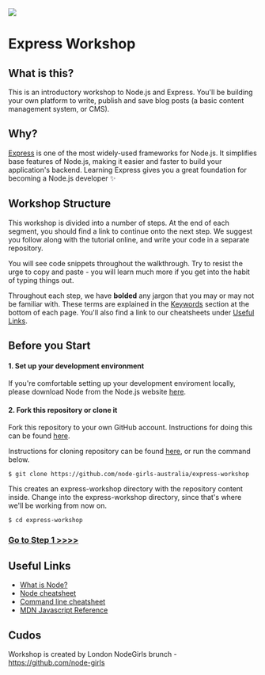 <img src="https://github.com/node-girls/workshop-cms/blob/master/readme-images/logo.png?raw=true">

# Express Workshop

## What is this?

This is an introductory workshop to Node.js and Express. You'll be building your own platform to write, publish and save blog posts (a basic content management system, or CMS).

## Why?

[Express](http://expressjs.com/) is one of the most widely-used frameworks for Node.js. It simplifies base features of Node.js, making it easier and faster to build your application's backend. Learning Express gives you a great foundation for becoming a Node.js developer :sparkles:

## Workshop Structure

This workshop is divided into a number of steps. At the end of each segment, you should find a link to continue onto the next step. We suggest you follow along with the tutorial online, and write your code in a separate repository.

You will see code snippets throughout the walkthrough. Try to resist the urge to copy and paste - you will learn much more if you get into the habit of typing things out. 

Throughout each step, we have **bolded** any jargon that you may or may not be familiar with. These terms are explained in the [Keywords](https://github.com/node-girls/express-workshop/#keywords) section at the bottom of each page. You'll also find a link to our cheatsheets under [Useful Links](https://github.com/node-girls/express-workshop/#useful-links).

## Before you Start

#### 1. Set up your development environment

If you're comfortable setting up your development enviroment locally, please download Node from the Node.js website [here](https://nodejs.org/en/).

#### 2. Fork this repository or clone it
Fork this repository to your own GitHub account.  Instructions for doing this can be found [here](https://help.github.com/articles/fork-a-repo/).

Instructions for cloning repository can be found [here](https://help.github.com/articles/cloning-a-repository/), or run the command below.

`$ git clone https://github.com/node-girls-australia/express-workshop`

This creates an express-workshop directory with the repository content inside. Change into the express-workshop directory, since that's where we'll be working from now on.

`$ cd express-workshop`

### [Go to Step 1 >>>>](step01.md)

## Useful Links

* [What is Node?](https://github.com/node-girls/what-is-node)
* [Node cheatsheet](https://github.com/node-girls/cheatsheets/blob/master/node-cheatsheet.md)
* [Command line cheatsheet](https://github.com/node-girls/cheatsheets/blob/master/command-line-cheatsheet.md)
* [MDN Javascript Reference](https://developer.mozilla.org/en-US/docs/Web/JavaScript/Reference)


## Cudos
Workshop is created by London NodeGirls brunch - https://github.com/node-girls
